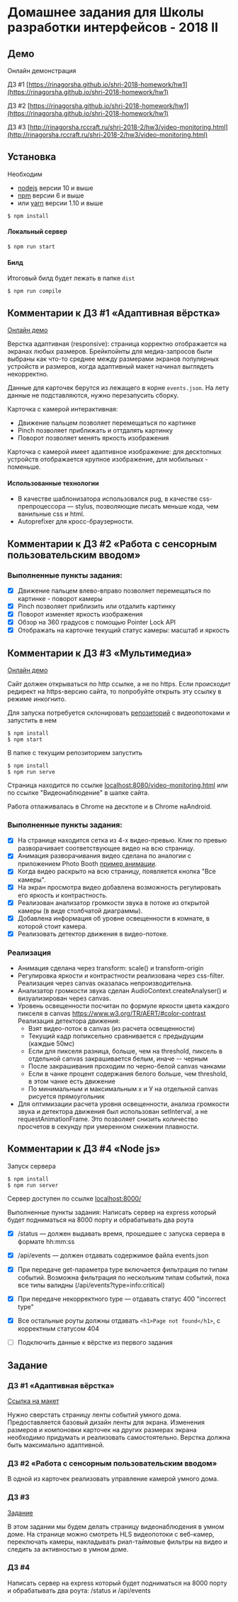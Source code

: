 # Домашнее задания для Школы разработки интерфейсов - 2018 II

## Демо
Онлайн демонстрация

ДЗ #1 [https://rinagorsha.github.io/shri-2018-homework/hw1](https://rinagorsha.github.io/shri-2018-homework/hw1)

ДЗ #2 [https://rinagorsha.github.io/shri-2018-homework/hw1](https://rinagorsha.github.io/shri-2018-homework/hw1)

ДЗ #3 [http://rinagorsha.rccraft.ru/shri-2018-2/hw3/video-monitoring.html](http://rinagorsha.rccraft.ru/shri-2018-2/hw3/video-monitoring.html)

## Установка
Необходим
* [nodejs](https://nodejs.org/) версии 10 и выше
* [npm](https://www.npmjs.com/) версии 6 и выше
* или [yarn](https://yarnpkg.com/) версии 1.10 и выше

```
$ npm install
```

#### Локальный сервер
```
$ npm run start
```

#### Билд
Итоговый билд будет лежать в папке `dist`
```
$ npm run compile
```

## Комментарии к ДЗ #1 «Адаптивная вёрстка»
[Онлайн демо](https://rinagorsha.github.io/shri-2018-homework/hw1)

Верстка адаптивная (responsive): страница корректно отображается на экранах любых размеров.
Брейкпойнты для медиа-запросов были выбраны как что-то среднее между размерами экранов популярных устройств и размеров, когда адаптивный макет начинал выглядеть некорректно.

Данные для карточек берутся из лежащего в корне `events.json`. На лету данные не подставляются, нужно перезапусить сборку.

Карточка с камерой интерактивная:
* Движение пальцем позволяет перемещаться по картинке
* Pinch позволяет приближать и оттдалять картинку
* Поворот позволяет менять яркость изображения

Карточка с камерой имеет адаптивное изображение: для десктопных устройств отображается крупное изображение, для мобильных - поменьше.

#### Использованные технологии
* В качестве шаблонизатора использовался pug, в качестве css-препроцессора — stylus, позволяющие писать меньше кода, чем ванильные css и html.
* Autoprefixer для кросс-браузерности.

## Комментарии к ДЗ #2 «Работа с сенсорным пользовательским вводом»
### Выполненные пункты задания:
- [x] Движение пальцем влево-вправо позволяет перемещаться по картинке - поворот камеры
- [x] Pinch позволяет приблизить или отдалить картинку
- [x] Поворот изменяет яркость изображения
- [x] Обзор на 360 градусов с помощью Pointer Lock API
- [x] Отображать на карточке текущий статус камеры: масштаб и яркость

## Комментарии к ДЗ #3 «Мультимедиа»
[Онлайн демо](http://rinagorsha.rccraft.ru/shri-2018-2/hw3/video-monitoring.html)

Сайт должен открываться по http ссылке, а не по https. Если происходит редирект на https-версию сайта, то попробуйте открыть эту ссылку в режиме инкогнито.

Для запуска потребуется склонировать [репозиторий](https://github.com/mad-gooze/shri-2018-2-multimedia-homework) с видеопотоками и запустить в нем
```
$ npm install
$ npm start
```

В папке с текущим репозиторием запустить 
```
$ npm install
$ npm run serve
```

Страница находится по ссылке [localhost:8080/video-monitoring.html](http://localhost:8080/video-monitoring.html) или по ссылке "Видеонаблюдение" в шапке сайта.

Работа отлаживалась в Chrome на десктопе и в Chrome наAndroid.

### Выполненные пункты задания:
- [x] На странице находится сетка из 4-х видео-превью. Клик по превью разворачивает соответствующее видео на всю страницу.
- [x] Анимация разворачивания видео сделана по аналогии с приложением Photo Booth [пример анимации](https://yadi.sk/i/shdHcVlkd_BO1w]).
- [x] Когда видео раскрыто на всю страницу, появляется кнопка "Все камеры".
- [x] На экран просмотра видео добавлена возможность регулировать его яркость и контрастность.
- [x] Реализован анализатор громкости звука в потоке из открытой камеры (в виде столбчатой диаграммы).
- [x] Добавлена информация об уровне освещенности в комнате, в которой стоит камера.
- [x] Реализовать детектор движения в видео-потоке.

### Реализация
- Анимация сделана через transform: scale() и transform-origin
- Регулировка яркости и контрастности реализована через css-filter. Реализация через canvas оказалась непроизводительна.
- Анализатор громкости звука сделан AudioContext.createAnalyser() и визуализирован через canvas.
- Уровень освещенности посчитан по формуле яркости цвета каждого пикселя в canvas https://www.w3.org/TR/AERT/#color-contrast
Реализация детектора движения:
  - Взят видео-поток в canvas (из расчета освещенности)
  - Текущий кадр попиксельно сравнивается с предыдущим (каждые 50мс)
  - Если для пикселя разница, больше, чем на threshold, пиксель в отдельной canvas закрашивается белым, иначе -- черным
  - После закрашивания проходим по черно-белой canvas чанками
  - Если в чанке процент содержания белого больше, чем threshold, в этом чанке есть движение
  - По минимальным и максимальным x и У на отдельной canvas рисуется прямоугольник
- Для оптимизации расчета уровня освещенности, анализа громкости звука и детектора движения был использован setInterval, а не requestAnimationFrame. Это позволяет снизить количество просчетов в секунду при умеренном снижении плавности.

## Комментарии к ДЗ #4 «Node js»
Запуск сервера
```
$ npm install
$ npm run server
```

Сервер доступен по ссылке [localhost:8000/](http://localhost:8000/)

Выполненные пункты задания:
Написать сервер на express который будет подниматься на 8000 порту и обрабатывать два роута
- [x] /status — должен выдавать время, прошедшее с запуска сервера в формате hh:mm:ss
- [x] /api/events — должен отдавать содержимое файла events.json
- [x] При передаче get-параметра type включается фильтрация по типам событий. Возможна фильтрация по нескольким типам событий, пока все типы валидны (/api/events?type=info:critical)
- [x] При передаче некорректного type — отдавать статус 400 "incorrect type"
- [x] Все остальные роуты должны отдавать `<h1>Page not found</h1>`, с корректным статусом 404
- [ ] Подключить данные к вёрстке из первого задания


## Задание

### ДЗ #1 «Адаптивная вёрстка»
[Ссылка на макет](https://shri-msk-2018-reviewer.github.io/shri-18-smarthouse-task-1/)

Нужно сверстать страницу ленты событий умного дома.
Предоставляется базовый дизайн ленты для экрана. Изменения размеров и компоновки карточек на других размерах экрана необходимо придумать и реализовать самостоятельно. Верстка должна быть максимально адаптивной.

### ДЗ #2 «Работа с сенсорным пользовательским вводом»
В одной из карточек реализовать управление камерой умного дома.


### ДЗ #3 
[Задание](https://github.com/mad-gooze/shri-2018-2-multimedia-homework)

В этом задании мы будем делать страницу видеонаблюдения в умном доме.
На странице можно смотреть HLS видеопотоки с веб-камер, переключать камеры, накладывать риал-таймовые фильтры на видео и следить за активностью в умном доме.

### ДЗ #4 
Написать сервер на express который будет подниматься на 8000 порту и обрабатывать два роута: /status и /api/events
